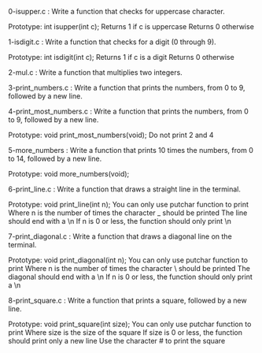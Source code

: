 0-isupper.c : Write a function that checks for uppercase character.

Prototype: int isupper(int c);
Returns 1 if c is uppercase
Returns 0 otherwise

1-isdigit.c : Write a function that checks for a digit (0 through 9).

Prototype: int isdigit(int c);
Returns 1 if c is a digit
Returns 0 otherwise

2-mul.c : Write a function that multiplies two integers.

3-print_numbers.c : Write a function that prints the numbers, from 0 to 9, followed by a new line.

4-print_most_numbers.c : Write a function that prints the numbers, from 0 to 9, followed by a new line.

Prototype: void print_most_numbers(void);
Do not print 2 and 4

5-more_numbers : Write a function that prints 10 times the numbers, from 0 to 14, followed by a new line.

Prototype: void more_numbers(void);

6-print_line.c : Write a function that draws a straight line in the terminal.

Prototype: void print_line(int n);
You can only use putchar function to print
Where n is the number of times the character _ should be printed
The line should end with a \n
If n is 0 or less, the function should only print \n

7-print_diagonal.c : Write a function that draws a diagonal line on the terminal.

Prototype: void print_diagonal(int n);
You can only use putchar function to print
Where n is the number of times the character \ should be printed
The diagonal should end with a \n
If n is 0 or less, the function should only print a \n

8-print_square.c : Write a function that prints a square, followed by a new line.

Prototype: void print_square(int size);
You can only use putchar function to print
Where size is the size of the square
If size is 0 or less, the function should print only a new line
Use the character # to print the square
